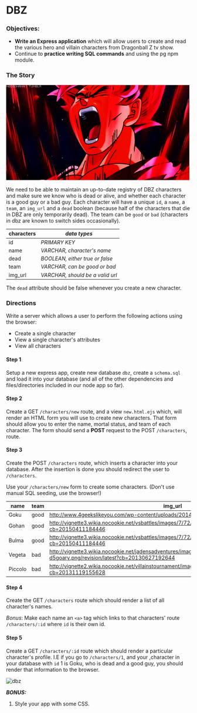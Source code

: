 # DBZ

### Objectives:

- **Write an Express application** which will allow users to create
  and read the various hero and villain characters from Dragonball Z tv show.
- Continue to **practice writing SQL commands** and using the pg npm module.

### The Story

![dbz](./giphy.gif)

We need to be able to maintain an up-to-date registry of DBZ
characters and make sure we know who is dead or alive, and whether
each character is a good guy or a bad guy. Each character will have a unique `id`, a `name`, a `team`, an
`img_url` and a `dead` boolean (because half of the
characters that die in DBZ are only temporarily
dead). The team can be `good` or `bad` (characters in dbz are known to
switch sides occasionally).

| characters | *data types* |
| ---- | ------------ |
| id | *PRIMARY KEY* |
| name | *VARCHAR, character's name* |
| dead | *BOOLEAN, either true or false* |
| team | *VARCHAR, can be good or bad* |
| img_url| *VARCHAR, should be a valid url* |

The `dead` attribute should be false whenever you create a new character. 

### Directions

Write a server which allows a user to perform the following actions using the browser:
  - Create a single character
  - View a single character's attributes
  - View all characters

#### Step 1

Setup a new express app, create new database `dbz`, create a
`schema.sql` and load it into your database (and all of the other
dependencies and files/directories included in our node app so far). 

#### Step 2
Create a GET `/characters/new` route, and a view `new.html.ejs` which,
will render an HTML form you will use to create new characters. That form should allow you to enter the
name, mortal status, and team of each character. The form should send
a **POST** request to the POST `/characters`, route.

#### Step 3
Create the POST `/characters` route, which inserts a character into
your database. After the insertion is done you should redirect the
user to `/characters`.

Use your `/characters/new` form to create some characters. (Don't use
manual SQL seeding, use the browser!)

| name | team | img_url |
| ---- | ------------ | ------- |
| Goku | good | http://www.4geekslikeyou.com/wp-content/uploads/2014/02/goku_by_maffo1989-d4vxux4.png |
| Gohan | good | http://vignette3.wikia.nocookie.net/vsbattles/images/7/72/Kid-gohan.png/revision/latest?cb=20150411184446 |
| Bulma | good | http://vignette3.wikia.nocookie.net/vsbattles/images/7/72/Kid-gohan.png/revision/latest?cb=20150411184446 |
| Vegeta | bad | http://vignette3.wikia.nocookie.net/jadensadventures/images/0/07/Vegeta_by_luigicuau10-d5goary.png/revision/latest?cb=20130627192644 |
| Piccolo | bad | http://vignette2.wikia.nocookie.net/villainstournament/images/a/a3/Piccolo_Trans.png/revision/latest?cb=20131119155628 |



#### Step 4
Create the GET `/characters` route which should render a list of all
character's names.

*Bonus*: Make each name an `<a>` tag which links to that characters'
 route `/characters/:id` where `id` is their own id.

#### Step 5
Create a GET `/characters/:id` route which should render a particular
character's profile. I.E if you go to `/characters/1`, and your
,character in your database with `id` 1 is Goku, who is dead and a good
guy, you should render that information to the browser.

![dbz](http://media.giphy.com/media/mp0MD85ur1yOQ/giphy.gif)

***BONUS:***

1. Style your app with some CSS.

